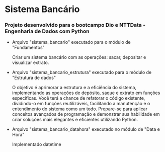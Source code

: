 # Sistema Bancário
### Projeto desenvolvido para o bootcampo Dio e NTTData - Engenharia de Dados com Python

* Arquivo "sistema_bancario" executado para o módulo de "Fundamentos"
			
	Criar um sistema bancário com as operações: sacar, depositar e visualizar extrato.

* Arquivo "sistema_bancario_estrutura" executado para o módulo de "Estrutura de dados"
	
	O objetivo é aprimorar a estrutura e a eficiência do sistema, implementando as operações de depósito, saque e extrato em funções específicas. Você terá a chance de refatorar o código existente, dividindo-o em funções reutilizáveis, facilitando a manutenção e o entendimento do sistema como um todo. Prepare-se para aplicar conceitos avançados de programação e demonstrar sua habilidade em criar soluções mais elegantes e eficientes utilizando Python.

* Arquivo "sistema_bancario_datahora" executado no módulo de "Data e Hora"

	Implementado datetime



